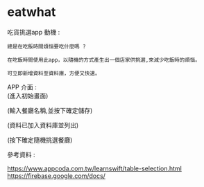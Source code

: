 # eatwhat
吃貨挑選app
動機 : 

    總是在吃飯時間煩惱要吃什麼嗎 ?  

    在吃飯時間使用此app，以隨機的方式產生出一個店家供挑選,來減少吃飯時的煩惱。  

    可立即新增資料至資料庫，方便又快速。  

APP 介面 :  
(進入初始畫面)  



(輸入餐廳名稱,並按下確定儲存)  
   


(資料已加入資料庫並列出)  



(按下確定隨機挑選餐廳)  















參考資料 :

https://www.appcoda.com.tw/learnswift/table-selection.html  
https://firebase.google.com/docs/  
